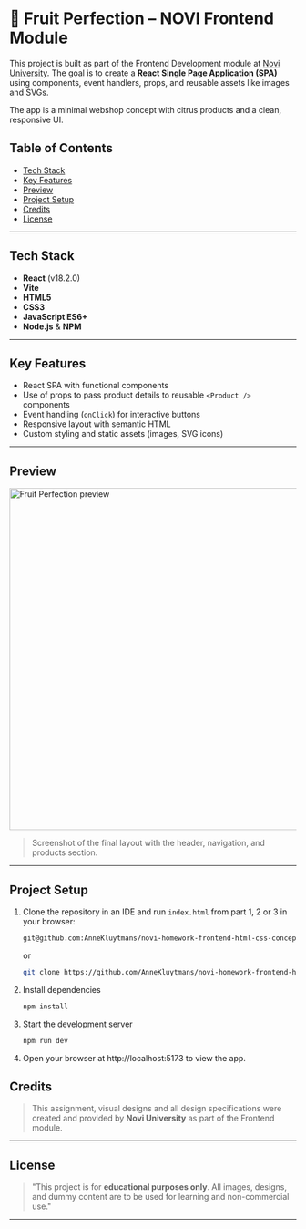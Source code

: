 # 🍋 Fruit Perfection – NOVI Frontend Module

This project is built as part of the Frontend Development module at [Novi University](https://www.novi.nl). 
The goal is to create a **React Single Page Application (SPA)** using components, event handlers, props, and reusable assets like images and SVGs.

The app is a minimal webshop concept with citrus products and a clean, responsive UI.

## Table of Contents

- [Tech Stack](#tech-stack)
- [Key Features](#key-features)
- [Preview](#preview)
- [Project Setup](#project-setup)
- [Credits](#credits)
- [License](#license)

---

## Tech Stack

- **React** (v18.2.0)
- **Vite**
- **HTML5**
- **CSS3**
- **JavaScript ES6+**
- **Node.js** & **NPM**

---

## Key Features

- React SPA with functional components
- Use of props to pass product details to reusable `<Product />` components
- Event handling (`onClick`) for interactive buttons
- Responsive layout with semantic HTML
- Custom styling and static assets (images, SVG icons)

---

## Preview

<img src="/src/assets/screenshot.png" alt="Fruit Perfection preview" width="600" />

> Screenshot of the final layout with the header, navigation, and products section.

---

## Project Setup

1. Clone the repository in an IDE and run `index.html` from part 1, 2 or 3 in your browser:

   ```bash
   git@github.com:AnneKluytmans/novi-homework-frontend-html-css-concept-opdracht.git
   ```
   or
   ```bash
   git clone https://github.com/AnneKluytmans/novi-homework-frontend-html-css-concept-opdracht.git
   ```

2. Install dependencies
   ```bash
   npm install
   ```
3. Start the development server
   ```bash
   npm run dev
   ```
4. Open your browser at http://localhost:5173 to view the app.


## Credits

> This assignment, visual designs and all design specifications were created and provided by **Novi University** as part of the Frontend module.

---

## License

> "This project is for **educational purposes only**. All images, designs, and dummy content are to be used for learning and non-commercial use."

---